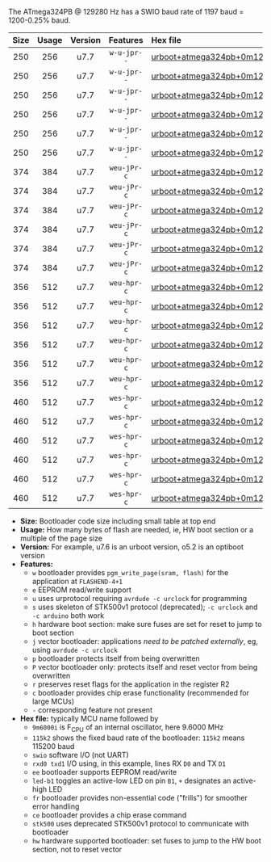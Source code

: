 The ATmega324PB @ 129280 Hz has a SWIO baud rate of 1197 baud = 1200-0.25% baud.

|Size|Usage|Version|Features|Hex file|
|:-:|:-:|:-:|:-:|:--|
|250|256|u7.7|`w-u-jpr--`|[urboot+atmega324pb+0m129280i++++1k2_swio_rxd0_txd1_led+b0.hex](https://raw.githubusercontent.com/stefanrueger/urboot.hex/main/cores/mightycore/atmega324pb/internal_oscillator/fint+0m129280_Hz/br++++1k2_bps/urboot+atmega324pb+0m129280i++++1k2_swio_rxd0_txd1_led+b0.hex)|
|250|256|u7.7|`w-u-jpr--`|[urboot+atmega324pb+0m129280i++++1k2_swio_rxd0_txd1_led+b7.hex](https://raw.githubusercontent.com/stefanrueger/urboot.hex/main/cores/mightycore/atmega324pb/internal_oscillator/fint+0m129280_Hz/br++++1k2_bps/urboot+atmega324pb+0m129280i++++1k2_swio_rxd0_txd1_led+b7.hex)|
|250|256|u7.7|`w-u-jpr--`|[urboot+atmega324pb+0m129280i++++1k2_swio_rxd2_txd3_led+b0.hex](https://raw.githubusercontent.com/stefanrueger/urboot.hex/main/cores/mightycore/atmega324pb/internal_oscillator/fint+0m129280_Hz/br++++1k2_bps/urboot+atmega324pb+0m129280i++++1k2_swio_rxd2_txd3_led+b0.hex)|
|250|256|u7.7|`w-u-jpr--`|[urboot+atmega324pb+0m129280i++++1k2_swio_rxd2_txd3_led+b7.hex](https://raw.githubusercontent.com/stefanrueger/urboot.hex/main/cores/mightycore/atmega324pb/internal_oscillator/fint+0m129280_Hz/br++++1k2_bps/urboot+atmega324pb+0m129280i++++1k2_swio_rxd2_txd3_led+b7.hex)|
|250|256|u7.7|`w-u-jpr--`|[urboot+atmega324pb+0m129280i++++1k2_swio_rxe2_txe3_led+b0.hex](https://raw.githubusercontent.com/stefanrueger/urboot.hex/main/cores/mightycore/atmega324pb/internal_oscillator/fint+0m129280_Hz/br++++1k2_bps/urboot+atmega324pb+0m129280i++++1k2_swio_rxe2_txe3_led+b0.hex)|
|250|256|u7.7|`w-u-jpr--`|[urboot+atmega324pb+0m129280i++++1k2_swio_rxe2_txe3_led+b7.hex](https://raw.githubusercontent.com/stefanrueger/urboot.hex/main/cores/mightycore/atmega324pb/internal_oscillator/fint+0m129280_Hz/br++++1k2_bps/urboot+atmega324pb+0m129280i++++1k2_swio_rxe2_txe3_led+b7.hex)|
|374|384|u7.7|`weu-jPr-c`|[urboot+atmega324pb+0m129280i++++1k2_swio_rxd0_txd1_ee_led+b0_fr_ce.hex](https://raw.githubusercontent.com/stefanrueger/urboot.hex/main/cores/mightycore/atmega324pb/internal_oscillator/fint+0m129280_Hz/br++++1k2_bps/urboot+atmega324pb+0m129280i++++1k2_swio_rxd0_txd1_ee_led+b0_fr_ce.hex)|
|374|384|u7.7|`weu-jPr-c`|[urboot+atmega324pb+0m129280i++++1k2_swio_rxd0_txd1_ee_led+b7_fr_ce.hex](https://raw.githubusercontent.com/stefanrueger/urboot.hex/main/cores/mightycore/atmega324pb/internal_oscillator/fint+0m129280_Hz/br++++1k2_bps/urboot+atmega324pb+0m129280i++++1k2_swio_rxd0_txd1_ee_led+b7_fr_ce.hex)|
|374|384|u7.7|`weu-jPr-c`|[urboot+atmega324pb+0m129280i++++1k2_swio_rxd2_txd3_ee_led+b0_fr_ce.hex](https://raw.githubusercontent.com/stefanrueger/urboot.hex/main/cores/mightycore/atmega324pb/internal_oscillator/fint+0m129280_Hz/br++++1k2_bps/urboot+atmega324pb+0m129280i++++1k2_swio_rxd2_txd3_ee_led+b0_fr_ce.hex)|
|374|384|u7.7|`weu-jPr-c`|[urboot+atmega324pb+0m129280i++++1k2_swio_rxd2_txd3_ee_led+b7_fr_ce.hex](https://raw.githubusercontent.com/stefanrueger/urboot.hex/main/cores/mightycore/atmega324pb/internal_oscillator/fint+0m129280_Hz/br++++1k2_bps/urboot+atmega324pb+0m129280i++++1k2_swio_rxd2_txd3_ee_led+b7_fr_ce.hex)|
|374|384|u7.7|`weu-jPr-c`|[urboot+atmega324pb+0m129280i++++1k2_swio_rxe2_txe3_ee_led+b0_fr_ce.hex](https://raw.githubusercontent.com/stefanrueger/urboot.hex/main/cores/mightycore/atmega324pb/internal_oscillator/fint+0m129280_Hz/br++++1k2_bps/urboot+atmega324pb+0m129280i++++1k2_swio_rxe2_txe3_ee_led+b0_fr_ce.hex)|
|374|384|u7.7|`weu-jPr-c`|[urboot+atmega324pb+0m129280i++++1k2_swio_rxe2_txe3_ee_led+b7_fr_ce.hex](https://raw.githubusercontent.com/stefanrueger/urboot.hex/main/cores/mightycore/atmega324pb/internal_oscillator/fint+0m129280_Hz/br++++1k2_bps/urboot+atmega324pb+0m129280i++++1k2_swio_rxe2_txe3_ee_led+b7_fr_ce.hex)|
|356|512|u7.7|`weu-hpr-c`|[urboot+atmega324pb+0m129280i++++1k2_swio_rxd0_txd1_ee_led+b0_fr_ce_hw.hex](https://raw.githubusercontent.com/stefanrueger/urboot.hex/main/cores/mightycore/atmega324pb/internal_oscillator/fint+0m129280_Hz/br++++1k2_bps/urboot+atmega324pb+0m129280i++++1k2_swio_rxd0_txd1_ee_led+b0_fr_ce_hw.hex)|
|356|512|u7.7|`weu-hpr-c`|[urboot+atmega324pb+0m129280i++++1k2_swio_rxd0_txd1_ee_led+b7_fr_ce_hw.hex](https://raw.githubusercontent.com/stefanrueger/urboot.hex/main/cores/mightycore/atmega324pb/internal_oscillator/fint+0m129280_Hz/br++++1k2_bps/urboot+atmega324pb+0m129280i++++1k2_swio_rxd0_txd1_ee_led+b7_fr_ce_hw.hex)|
|356|512|u7.7|`weu-hpr-c`|[urboot+atmega324pb+0m129280i++++1k2_swio_rxd2_txd3_ee_led+b0_fr_ce_hw.hex](https://raw.githubusercontent.com/stefanrueger/urboot.hex/main/cores/mightycore/atmega324pb/internal_oscillator/fint+0m129280_Hz/br++++1k2_bps/urboot+atmega324pb+0m129280i++++1k2_swio_rxd2_txd3_ee_led+b0_fr_ce_hw.hex)|
|356|512|u7.7|`weu-hpr-c`|[urboot+atmega324pb+0m129280i++++1k2_swio_rxd2_txd3_ee_led+b7_fr_ce_hw.hex](https://raw.githubusercontent.com/stefanrueger/urboot.hex/main/cores/mightycore/atmega324pb/internal_oscillator/fint+0m129280_Hz/br++++1k2_bps/urboot+atmega324pb+0m129280i++++1k2_swio_rxd2_txd3_ee_led+b7_fr_ce_hw.hex)|
|356|512|u7.7|`weu-hpr-c`|[urboot+atmega324pb+0m129280i++++1k2_swio_rxe2_txe3_ee_led+b0_fr_ce_hw.hex](https://raw.githubusercontent.com/stefanrueger/urboot.hex/main/cores/mightycore/atmega324pb/internal_oscillator/fint+0m129280_Hz/br++++1k2_bps/urboot+atmega324pb+0m129280i++++1k2_swio_rxe2_txe3_ee_led+b0_fr_ce_hw.hex)|
|356|512|u7.7|`weu-hpr-c`|[urboot+atmega324pb+0m129280i++++1k2_swio_rxe2_txe3_ee_led+b7_fr_ce_hw.hex](https://raw.githubusercontent.com/stefanrueger/urboot.hex/main/cores/mightycore/atmega324pb/internal_oscillator/fint+0m129280_Hz/br++++1k2_bps/urboot+atmega324pb+0m129280i++++1k2_swio_rxe2_txe3_ee_led+b7_fr_ce_hw.hex)|
|460|512|u7.7|`wes-hpr-c`|[urboot+atmega324pb+0m129280i++++1k2_swio_rxd0_txd1_ee_led+b0_fr_ce_stk500_hw.hex](https://raw.githubusercontent.com/stefanrueger/urboot.hex/main/cores/mightycore/atmega324pb/internal_oscillator/fint+0m129280_Hz/br++++1k2_bps/urboot+atmega324pb+0m129280i++++1k2_swio_rxd0_txd1_ee_led+b0_fr_ce_stk500_hw.hex)|
|460|512|u7.7|`wes-hpr-c`|[urboot+atmega324pb+0m129280i++++1k2_swio_rxd0_txd1_ee_led+b7_fr_ce_stk500_hw.hex](https://raw.githubusercontent.com/stefanrueger/urboot.hex/main/cores/mightycore/atmega324pb/internal_oscillator/fint+0m129280_Hz/br++++1k2_bps/urboot+atmega324pb+0m129280i++++1k2_swio_rxd0_txd1_ee_led+b7_fr_ce_stk500_hw.hex)|
|460|512|u7.7|`wes-hpr-c`|[urboot+atmega324pb+0m129280i++++1k2_swio_rxd2_txd3_ee_led+b0_fr_ce_stk500_hw.hex](https://raw.githubusercontent.com/stefanrueger/urboot.hex/main/cores/mightycore/atmega324pb/internal_oscillator/fint+0m129280_Hz/br++++1k2_bps/urboot+atmega324pb+0m129280i++++1k2_swio_rxd2_txd3_ee_led+b0_fr_ce_stk500_hw.hex)|
|460|512|u7.7|`wes-hpr-c`|[urboot+atmega324pb+0m129280i++++1k2_swio_rxd2_txd3_ee_led+b7_fr_ce_stk500_hw.hex](https://raw.githubusercontent.com/stefanrueger/urboot.hex/main/cores/mightycore/atmega324pb/internal_oscillator/fint+0m129280_Hz/br++++1k2_bps/urboot+atmega324pb+0m129280i++++1k2_swio_rxd2_txd3_ee_led+b7_fr_ce_stk500_hw.hex)|
|460|512|u7.7|`wes-hpr-c`|[urboot+atmega324pb+0m129280i++++1k2_swio_rxe2_txe3_ee_led+b0_fr_ce_stk500_hw.hex](https://raw.githubusercontent.com/stefanrueger/urboot.hex/main/cores/mightycore/atmega324pb/internal_oscillator/fint+0m129280_Hz/br++++1k2_bps/urboot+atmega324pb+0m129280i++++1k2_swio_rxe2_txe3_ee_led+b0_fr_ce_stk500_hw.hex)|
|460|512|u7.7|`wes-hpr-c`|[urboot+atmega324pb+0m129280i++++1k2_swio_rxe2_txe3_ee_led+b7_fr_ce_stk500_hw.hex](https://raw.githubusercontent.com/stefanrueger/urboot.hex/main/cores/mightycore/atmega324pb/internal_oscillator/fint+0m129280_Hz/br++++1k2_bps/urboot+atmega324pb+0m129280i++++1k2_swio_rxe2_txe3_ee_led+b7_fr_ce_stk500_hw.hex)|

- **Size:** Bootloader code size including small table at top end
- **Usage:** How many bytes of flash are needed, ie, HW boot section or a multiple of the page size
- **Version:** For example, u7.6 is an urboot version, o5.2 is an optiboot version
- **Features:**
  + `w` bootloader provides `pgm_write_page(sram, flash)` for the application at `FLASHEND-4+1`
  + `e` EEPROM read/write support
  + `u` uses urprotocol requiring `avrdude -c urclock` for programming
  + `s` uses skeleton of STK500v1 protocol (deprecated); `-c urclock` and `-c arduino` both work
  + `h` hardware boot section: make sure fuses are set for reset to jump to boot section
  + `j` vector bootloader: applications *need to be patched externally*, eg, using `avrdude -c urclock`
  + `p` bootloader protects itself from being overwritten
  + `P` vector bootloader only: protects itself and reset vector from being overwritten
  + `r` preserves reset flags for the application in the register R2
  + `c` bootloader provides chip erase functionality (recommended for large MCUs)
  + `-` corresponding feature not present
- **Hex file:** typically MCU name followed by
  + `9m6000i` is F<sub>CPU</sub> of an internal oscillator, here 9.6000 MHz
  + `115k2` shows the fixed baud rate of the bootloader: `115k2` means 115200 baud
  + `swio` software I/O (not UART)
  + `rxd0 txd1` I/O using, in this example, lines RX `D0` and TX `D1`
  + `ee` bootloader supports EEPROM read/write
  + `led-b1` toggles an active-low LED on pin `B1`, `+` designates an active-high LED
  + `fr` bootloader provides non-essential code ("frills") for smoother error handling
  + `ce` bootloader provides a chip erase command
  + `stk500` uses deprecated STK500v1 protocol to communicate with bootloader
  + `hw` hardware supported bootloader: set fuses to jump to the HW boot section, not to reset vector
